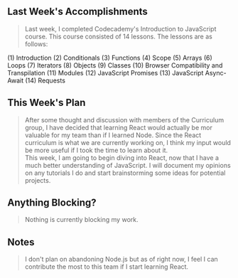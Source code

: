 ## Last Week's Accomplishments

> Last week, I completed Codecademy's Introduction to JavaScript course. 
> This course consisted of 14 lessons.  The lessons are as follows:

(1) Introduction
(2) Conditionals
(3) Functions
(4) Scope
(5) Arrays
(6) Loops
(7) Iterators
(8) Objects
(9) Classes
(10) Browser Compatibility and Transpilation
(11) Modules
(12) JavaScript Promises
(13) JavaScript Async-Await
(14) Requests

## This Week's Plan

> After some thought and discussion with members of the Curriculum group, I have decided that learning React would actually be mor valuable for my team than if I learned Node.
> Since the React curriculum is what we are currently working on, I think my input would be more useful if I took the time to learn about it.  
> This week, I am going to begin diving into React, now that I have a much better understanding of JavaScript.
> I will document my opinions on any tutorials I do and start brainstorming some ideas for potential projects. 

## Anything Blocking?

> Nothing is currently blocking my work.  

## Notes

> I don't plan on abandoning Node.js but as of right now, I feel I can contribute the most to this team if I start learning React.